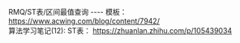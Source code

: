 
RMQ/ST表/区间最值查询 ---- 模板： https://www.acwing.com/blog/content/7942/     
算法学习笔记(12): ST表： https://zhuanlan.zhihu.com/p/105439034     


